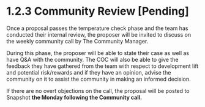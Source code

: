 # 1.2.3 Community Review \[Pending]

Once a proposal passes the temperature check phase and the team has conducted their internal review, the proposer will be invited to discuss on the weekly community call by The Community Manager.

During this phase, the proposer will be able to state their case as well as have Q\&A with the community.  The COC will also be able to give the feedback they have gathered from the team with respect to development lift and potential risk/rewards and if they have an opinion, advise the community on it to assist the community in making an informed decision.

If there are no overt objections on the call, the proposal will be posted to Snapshot **the Monday following the Community call.**
